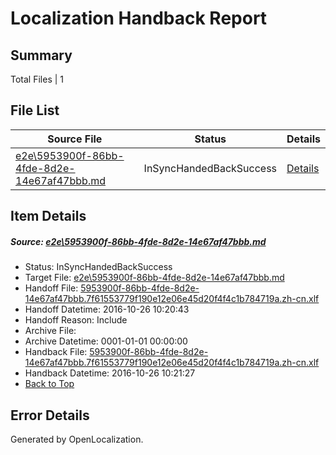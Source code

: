 # <a name='report-top'></a> Localization Handback Report

## Summary
 Total Files | 1

## File List
 Source File | Status | Details 
 ----------- | ------ | ------- 
 [e2e\5953900f-86bb-4fde-8d2e-14e67af47bbb.md](https://github.com/OpenLocalizationTestOrg/ol-test0/blob/700089eee2c7176d0003fba2489606ff5613619f/e2e/5953900f-86bb-4fde-8d2e-14e67af47bbb.md) | InSyncHandedBackSuccess | [Details](#6ae560b7b1ed200afeffb34ec43007f7c93ed6792)

## Item Details
##### <a name='6ae560b7b1ed200afeffb34ec43007f7c93ed6792'></a> Source: [e2e\5953900f-86bb-4fde-8d2e-14e67af47bbb.md](https://github.com/OpenLocalizationTestOrg/ol-test0/blob/700089eee2c7176d0003fba2489606ff5613619f/e2e/5953900f-86bb-4fde-8d2e-14e67af47bbb.md)
* Status: InSyncHandedBackSuccess
* Target File: [e2e\5953900f-86bb-4fde-8d2e-14e67af47bbb.md](https://github.com/OpenLocalizationTestOrg/ol-test0-zhcn/blob/14a3575e26c22288294af11b635a53dbf9198551/e2e/5953900f-86bb-4fde-8d2e-14e67af47bbb.md)
* Handoff File: [5953900f-86bb-4fde-8d2e-14e67af47bbb.7f61553779f190e12e06e45d20f4f4c1b784719a.zh-cn.xlf](https://github.com/OpenLocalizationTestOrg/ol-test0-handoff/blob/cf1aba5230e04a15675c0f1b7241688f009e4d24/ol-handoff/OpenLocalizationTestOrg/ol-test0-zhcn/shujia/ht/5953900f-86bb-4fde-8d2e-14e67af47bbb.7f61553779f190e12e06e45d20f4f4c1b784719a.zh-cn.xlf)
* Handoff Datetime: 2016-10-26 10:20:43
* Handoff Reason: Include
* Archive File: 
* Archive Datetime: 0001-01-01 00:00:00
* Handback File: [5953900f-86bb-4fde-8d2e-14e67af47bbb.7f61553779f190e12e06e45d20f4f4c1b784719a.zh-cn.xlf](https://github.com/OpenLocalizationTestOrg/ol-test0-handback/blob/24399b38a2b77dbc00c1ccf4099ce8e73a546c1a/ol-handback/OpenLocalizationTestOrg/ol-test0-zhcn/shujia/ht/5953900f-86bb-4fde-8d2e-14e67af47bbb.7f61553779f190e12e06e45d20f4f4c1b784719a.zh-cn.xlf)
* Handback Datetime: 2016-10-26 10:21:27
* [Back to Top](#report-top)


## Error Details

Generated by OpenLocalization.
